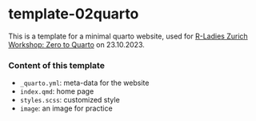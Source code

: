 # template-02quarto

This is a template for a minimal quarto website, used for [R-Ladies Zurich Workshop: Zero to Quarto](https://chizapoth.github.io/workshop-02quarto/) on 23.10.2023.


### Content of this template

* `_quarto.yml`: meta-data for the website
* `index.qmd`: home page
* `styles.scss`: customized style
* `image`: an image for practice

